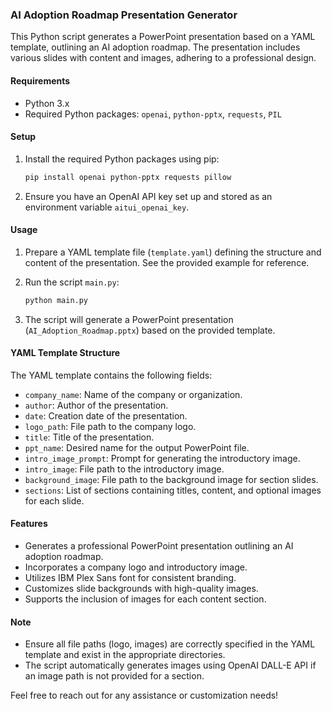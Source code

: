 ### AI Adoption Roadmap Presentation Generator

This Python script generates a PowerPoint presentation based on a YAML template, outlining an AI adoption roadmap. The presentation includes various slides with content and images, adhering to a professional design.

#### Requirements
- Python 3.x
- Required Python packages: `openai`, `python-pptx`, `requests`, `PIL`

#### Setup
1. Install the required Python packages using pip:
   ```bash
   pip install openai python-pptx requests pillow
   ```

2. Ensure you have an OpenAI API key set up and stored as an environment variable `aitui_openai_key`.

#### Usage
1. Prepare a YAML template file (`template.yaml`) defining the structure and content of the presentation. See the provided example for reference.

2. Run the script `main.py`:
   ```bash
   python main.py
   ```

3. The script will generate a PowerPoint presentation (`AI_Adoption_Roadmap.pptx`) based on the provided template.

#### YAML Template Structure
The YAML template contains the following fields:

- `company_name`: Name of the company or organization.
- `author`: Author of the presentation.
- `date`: Creation date of the presentation.
- `logo_path`: File path to the company logo.
- `title`: Title of the presentation.
- `ppt_name`: Desired name for the output PowerPoint file.
- `intro_image_prompt`: Prompt for generating the introductory image.
- `intro_image`: File path to the introductory image.
- `background_image`: File path to the background image for section slides.
- `sections`: List of sections containing titles, content, and optional images for each slide.

#### Features
- Generates a professional PowerPoint presentation outlining an AI adoption roadmap.
- Incorporates a company logo and introductory image.
- Utilizes IBM Plex Sans font for consistent branding.
- Customizes slide backgrounds with high-quality images.
- Supports the inclusion of images for each content section.

#### Note
- Ensure all file paths (logo, images) are correctly specified in the YAML template and exist in the appropriate directories.
- The script automatically generates images using OpenAI DALL-E API if an image path is not provided for a section.

Feel free to reach out for any assistance or customization needs!